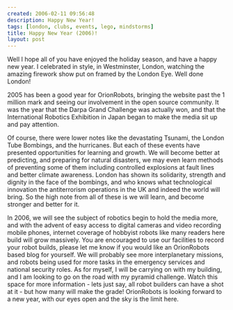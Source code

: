 ```yaml
---
created: 2006-02-11 09:56:48
description: Happy New Year!
tags: [london, clubs, events, lego, mindstorms]
title: Happy New Year (2006)!
layout: post
---
```

Well I hope all of you have enjoyed the holiday season, and have a happy new year. I celebrated in style, in Westminster, London, watching the amazing firework show put on framed by the London Eye. Well done London!

2005 has been a good year for OrionRobots, bringing the website past the 1 million mark and seeing our involvement in the open source community. It was the year that the Darpa Grand Challenge was actually won, and that the International Robotics Exhibition in Japan began to make the media sit up and pay attention.

Of course, there were lower notes like the devastating Tsunami, the London Tube Bombings, and the hurricanes. But each of these events have presented opportunities for learning and growth. We will become better at predicting, and preparing for natural disasters, we may even learn methods of preventing some of them including controlled explosions at fault lines and better climate awareness. London has shown its solidarity, strength and dignity in the face of the bombings, and who knows what technological innovation the antiterrorism operations in the UK and indeed the world will bring. So the high note from all of these is we will learn, and become stronger and better for it.

In 2006, we will see the subject of robotics begin to hold the media more, and with the advent of easy access to digital cameras and video recording mobile phones, internet coverage of hobbyist robots like many readers here build will grow massively. You are encouraged to use our facilities to record your robot builds, please let me know if you would like an OrionRobots based blog for yourself. We will probably see more interplanetary missions, and robots being used for more tasks in the emergency services and national security roles.
As for myself, I will be carrying on with my building, and I am looking to go on the road with my pyramid challenge. Watch this space for more information - lets just say, all robot builders can have a shot at it - but how many will make the grade! OrionRobots is looking forward to a new year, with our eyes open and the sky is the limit here.
